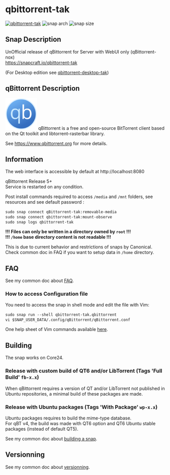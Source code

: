 # qbittorrent-tak
[![qbittorrent-tak](https://snapcraft.io/qbittorrent-tak/badge.svg)](https://snapcraft.io/qbittorrent-tak)
![snap arch](https://badgen.net/snapcraft/architecture/qbittorrent-tak)
![snap size](https://badgen.net/snapcraft/size/qbittorrent-tak/amd64/stable)

## Snap Description
UnOfficial release of qBittorrent for Server with WebUI only (qBittorrent-nox)\
https://snapcraft.io/qbittorrent-tak

(For Desktop edition see [qbittorrent-desktop-tak](https://github.com/TehAppKiller/qbittorrent-desktop-tak))

## qBittorrent Description
<img src="/icon.svg" width="100">
qBittorrent is a free and open-source BitTorrent client
based on the Qt toolkit and libtorrent-rasterbar library.

See https://www.qbittorrent.org for more details.

## Information
The web interface is accessible by default at http://localhost:8080

qBittorrent Release 5+\
Service is restarted on any condition.

Post install commands required to access `/media` and `/mnt` folders, see resources and see default password :
```
sudo snap connect qBittorrent-tak:removable-media
sudo snap connect qbittorrent-tak:mount-observe
sudo snap logs qbittorrent-tak
```

**!!! Files can only be written in a directory owned by `root` !!!**\
**!!! `/home` base directory content is not readable !!!**

This is due to current behavior and restrictions of snaps by Canonical.\
Check common doc in FAQ if you want to setup data in `/home` directory.

## FAQ
See my common doc about [FAQ](https://github.com/TehAppKiller/Snapcraft-common-doc/tree/main#FAQ).
### How to access Configuration file
You need to access the snap in shell mode and edit the file with Vim:
```
sudo snap run --shell qbittorrent-tak.qbittorrent
vi $SNAP_USER_DATA/.config/qBittorrent/qBittorrent.conf
```
One help sheet of Vim commands available [here](https://devhints.io/vim).

## Building
The snap works on Core24.
### Release with custom build of QT6 and/or LibTorrent (Tags 'Full Build' `fb-x.x`)
When qBittorrent requires a version of QT and/or LibTorrent not published in Ubuntu repositories, a minimal build of these packages are made.
### Release with Ubuntu packages (Tags 'With Package' `wp-x.x`)
Ubuntu packages requires to build the mime-type database.\
For qBT v4, the build was made with QT6 option and QT6 Ubuntu stable packages (instead of default QT5).

See my common doc about [building a snap](https://github.com/TehAppKiller/Snapcraft-common-doc/tree/main#Building).

## Versionning
See my common doc about [versionning](https://github.com/TehAppKiller/Snapcraft-common-doc/tree/main#Versionning).
